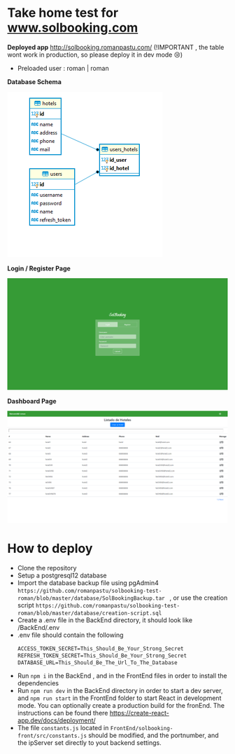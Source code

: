 # Take home test for www.solbooking.com

**Deployed app**
http://solbooking.romanpastu.com/ (!IMPORTANT , the table wont work in production, so please deploy it in dev mode :cry:)

- Preloaded user : roman | roman


**Database Schema**

![Database Schema](https://github.com/romanpastu/solbooking-test-roman/blob/master/imagenes/schema.png?raw=true)

**Login / Register Page**

![Login / Register Page](https://github.com/romanpastu/solbooking-test-roman/blob/master/imagenes/login.png?raw=true)

**Dashboard Page**

![Dashboard Page](https://github.com/romanpastu/solbooking-test-roman/blob/master/imagenes/dashboard.png?raw=true)

# How to deploy
- Clone the repository
- Setup a postgresql12 database
- Import the database backup file using pgAdmin4 `https://github.com/romanpastu/solbooking-test-roman/blob/master/database/SolBookingBackup.tar ` , or use the creation script `https://github.com/romanpastu/solbooking-test-roman/blob/master/database/creation-script.sql`
- Create a .env file in the BackEnd directory, it should look like /BackEnd/.env
- .env file should contain the following
  ```
  ACCESS_TOKEN_SECRET=This_Should_Be_Your_Strong_Secret
  REFRESH_TOKEN_SECRET=This_Should_Be_Your_Strong_Secret
  DATABASE_URL=This_Should_Be_The_Url_To_The_Database
  ```
- Run `npm i` in the BackEnd , and in the FrontEnd files in order to install the dependencies
- Run `npm run dev` in the BackEnd directory in order to start a dev server, and `npm run start` in the FrontEnd folder to start React in development mode. You can optionally create a production build for the fronEnd. The instructions can be found there https://create-react-app.dev/docs/deployment/
- The file `constants.js` located in `FrontEnd/solbooking-front/src/constants.js` should be modified, and the portnumber, and the ipServer set directly to yout backend settings.

